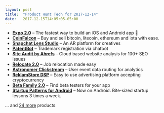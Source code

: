 ```yaml
---
layout: post
title:  "Product Hunt Tech for 2017-12-14"
date:   2017-12-15T14:05:05-05:00
---
```


* **[Expo 2.0](https://www.producthunt.com/posts/expo-2-0?utm_campaign=producthunt-api&utm_medium=api&utm_source=Application%3A+Daily+Digest+RSS+%28ID%3A+3202%29)** – The fastest way to build an iOS and Android app 📱
* **[CoinFalcon](https://www.producthunt.com/posts/coinfalcon?utm_campaign=producthunt-api&utm_medium=api&utm_source=Application%3A+Daily+Digest+RSS+%28ID%3A+3202%29)** – Buy and sell bitcoin, litecoin, ethereum and iota with ease.
* **[Snapchat Lens Studio](https://www.producthunt.com/posts/snapchat-lens-studio?utm_campaign=producthunt-api&utm_medium=api&utm_source=Application%3A+Daily+Digest+RSS+%28ID%3A+3202%29)** – An AR platform for creatives
* **[PatentBot](https://www.producthunt.com/posts/patentbot?utm_campaign=producthunt-api&utm_medium=api&utm_source=Application%3A+Daily+Digest+RSS+%28ID%3A+3202%29)** – Trademark registration via chatbot
* **[Site Audit by Ahrefs](https://www.producthunt.com/posts/site-audit-by-ahrefs?utm_campaign=producthunt-api&utm_medium=api&utm_source=Application%3A+Daily+Digest+RSS+%28ID%3A+3202%29)** – Cloud based website analysis for 100+ SEO issues
* **[Relocate 2.0](https://www.producthunt.com/posts/relocate-2-0?utm_campaign=producthunt-api&utm_medium=api&utm_source=Application%3A+Daily+Digest+RSS+%28ID%3A+3202%29)** – Job relocation made easy
* **[Astronomer Clickstream](https://www.producthunt.com/posts/astronomer-clickstream?utm_campaign=producthunt-api&utm_medium=api&utm_source=Application%3A+Daily+Digest+RSS+%28ID%3A+3202%29)** – User event data routing for analytics
* **[ReklamStore DSP](https://www.producthunt.com/posts/reklamstore-dsp?utm_campaign=producthunt-api&utm_medium=api&utm_source=Application%3A+Daily+Digest+RSS+%28ID%3A+3202%29)** – Easy to use advertising platform accepting cryptocurrency
* **[Beta Family 2.0](https://www.producthunt.com/posts/beta-family-2-0?utm_campaign=producthunt-api&utm_medium=api&utm_source=Application%3A+Daily+Digest+RSS+%28ID%3A+3202%29)** – Find beta testers for your app
* **[Startup Patterns for Android](https://www.producthunt.com/posts/startup-patterns-for-android?utm_campaign=producthunt-api&utm_medium=api&utm_source=Application%3A+Daily+Digest+RSS+%28ID%3A+3202%29)** – Now on Android. Bite-sized startup lessons 3 times a week.

… and [24 more](https://www.producthunt.com/tech) products
